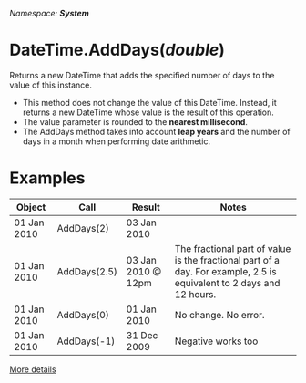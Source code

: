 *Namespace: **System***
# DateTime.AddDays(*double*)

Returns a new DateTime that adds the specified number of days to the value of this instance.
- This method does not change the value of this DateTime. Instead, it returns a new DateTime whose value is the result of this operation.
- The value parameter is rounded to the **nearest millisecond**.
- The AddDays method takes into account **leap years** and the number of days in a month when performing date arithmetic.

# Examples

|Object|Call|Result|Notes|
|---|---|---|---|
| 01 Jan 2010  | AddDays(2)  | 03 Jan 2010|
| 01 Jan 2010  | AddDays(2.5)  | 03 Jan 2010 @ 12pm| The fractional part of value is the fractional part of a day. For example, 2.5 is equivalent to 2 days and 12 hours.|
| 01 Jan 2010  | AddDays(0)  | 01 Jan 2010| No change. No error.|
| 01 Jan 2010  | AddDays(-1)  | 31 Dec 2009| Negative works too|

[More details](https://docs.microsoft.com/en-us/dotnet/api/system.datetime.adddays)
